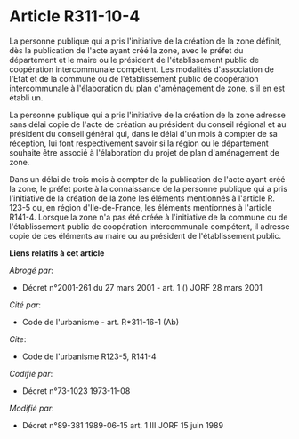 # Article R311-10-4

La personne publique qui a pris l'initiative de la création de la zone définit, dès la publication de l'acte ayant créé la
zone, avec le préfet du département et le maire ou le président de l'établissement public de coopération intercommunale
compétent. Les modalités d'association de l'Etat et de la commune ou de l'établissement public de coopération intercommunale
à l'élaboration du plan d'aménagement de zone, s'il en est établi un.

La personne publique qui a pris l'initiative de la création de la zone adresse sans délai copie de l'acte de création au
président du conseil régional et au président du conseil général qui, dans le délai d'un mois à compter de sa réception, lui
font respectivement savoir si la région ou le département souhaite être associé à l'élaboration du projet de plan
d'aménagement de zone.

Dans un délai de trois mois à compter de la publication de l'acte ayant créé la zone, le préfet porte à la connaissance de la
personne publique qui a pris l'initiative de la création de la zone les éléments mentionnés à l'article R. 123-5 ou, en
région d'Ile-de-France, les éléments mentionnés à l'article R141-4. Lorsque la zone n'a pas été créée à l'initiative de la
commune ou de l'établissement public de coopération intercommunale compétent, il adresse copie de ces éléments au maire ou au
président de l'établissement public.

**Liens relatifs à cet article**

_Abrogé par_:

  - Décret n°2001-261 du 27 mars 2001 - art. 1 () JORF 28 mars 2001

_Cité par_:

  - Code de l'urbanisme - art. R*311-16-1 (Ab)

_Cite_:

  - Code de l'urbanisme R123-5, R141-4

_Codifié par_:

  - Décret n°73-1023 1973-11-08

_Modifié par_:

  - Décret n°89-381 1989-06-15 art. 1 III JORF 15 juin 1989
